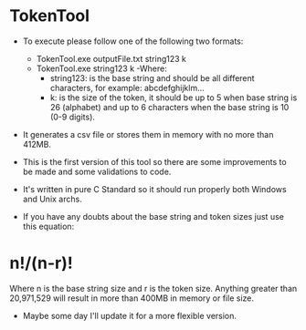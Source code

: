 # TokenTool
- To execute please follow one of the following two formats:
  - TokenTool.exe outputFile.txt string123 k
  - TokenTool.exe string123 k
-Where:
    - string123: is the base string and should be all different characters, for example: abcdefghijklm...
    - k: is the size of the token, it should be up to 5 when base string is 26 (alphabet) and up to 6 characters when the base string is 10 (0-9 digits).
  
- It generates a csv file or stores them in memory with no more than 412MB.
- This is the first version of this tool so there are some improvements to be made and some validations to code.
- It's written in pure C Standard so it should run properly both Windows and Unix archs.
- If you have any doubts about the base string and token sizes just use this equation: 
# n!/(n-r)! 

Where n is the base string size and r is the token size. Anything greater than 20,971,529 will result in more than 400MB in memory or file size.
- Maybe some day I'll update it for a more flexible version.

